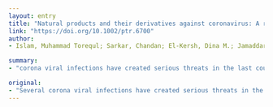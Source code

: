 ```yaml
---
layout: entry
title: "Natural products and their derivatives against coronavirus: A review of the non-clinical and pre-clinical data"
link: "https://doi.org/10.1002/ptr.6700"
author:
- Islam, Muhammad Torequl; Sarkar, Chandan; El-Kersh, Dina M.; Jamaddar, Sarmin; Uddin, Shaikh Jamal; Shilpi, Jamil A.; Mubarak, Mohammad S.

summary:
- "corona viral infections have created serious threats in the last couple of decades claiming the death of thousands of human beings. Natural products have always played a crucial role in drug development process against various diseases which resulted in screening of such agents at the earliest to prevent further losses. Some natural products have antiviral activity in the nanomolar concentration (e.g."

original:
- "Several corona viral infections have created serious threats in the last couple of decades claiming the death of thousands of human beings. Recently, corona viral epidemic raised the issue of developing effective antiviral agents at the earliest to prevent further losses. Natural products have always played a crucial role in drug development process against various diseases which resulted in screening of such agents to combat emergent mutants of corona virus. This review focuses on those natural compounds that showed promising results against corona viruses. Although inhibition of viral replication is often considered as a general mechanism for antiviral activity of most of the natural products, studies have shown that some natural products can interact with key viral proteins that are associated with virulence. In this context, some of the natural products have antiviral activity in the nanomolar concentration (e.g., lycorine, homoharringtonine, silvestrol, ouabain, tylophorine and 7-methoxycryptopleurine), and could be leads for further drug development on their own or as a template for drug design. In addition, a good number of natural products with anti-corona virus activity are the major constituents of some common dietary supplements which can be exploited to improve the immunity of the general population in certain epidemics. This article is protected by copyright. All rights reserved."
---
```


